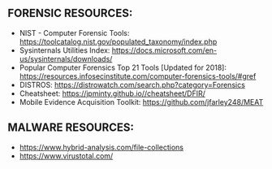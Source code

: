 FORENSIC RESOURCES:
--

* NIST - Computer Forensic Tools: https://toolcatalog.nist.gov/populated_taxonomy/index.php
* Sysinternals Utilities Index: https://docs.microsoft.com/en-us/sysinternals/downloads/
* Popular Computer Forensics Top 21 Tools [Updated for 2018]: https://resources.infosecinstitute.com/computer-forensics-tools/#gref
* DISTROS: https://distrowatch.com/search.php?category=Forensics
* Cheatsheet: https://jpminty.github.io//cheatsheet/DFIR/
* Mobile Evidence Acquisition Toolkit: https://github.com/jfarley248/MEAT

MALWARE RESOURCES:
--
* https://www.hybrid-analysis.com/file-collections
* https://www.virustotal.com/
